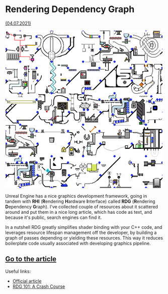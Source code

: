 # Rendering Dependency Graph
[(04.07.2021)](/c/log/rdg)

![md.parallax md.invert-desaturate md.not-in-article](../blue-marbles.gif)

Unreal Engine has a nice graphics development framework, going in tandem with **RHI** (**R**endering **H**ardware **I**nterface) called **RDG** (**R**endering **D**ependency **G**raph). I've collected couple of resources about it scattered around and put them in a nice long article, which has code as text, and because it's public, search engines can find it.

In a nutshell RDG greatly simplifies shader binding with your C++ code, and leverages resource lifespan management off the developer, by building a graph of passes depending or yielding these resources. This way it reduces boilerplate code usually associated with developing graphics pipeline.

## [Go to the article](/c/rdg)

Useful links:

* [Official article](https://docs.unrealengine.com/en-US/ProgrammingAndScripting/Rendering/RenderDependencyGraph/index.html)
* [RDG 101: A Crash Course](https://epicgames.ent.box.com/s/ul1h44ozs0t2850ug0hrohlzm53kxwrz)